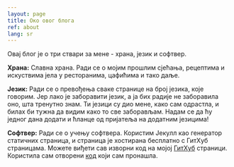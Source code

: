 ```yaml
---
layout: page
title: Око овог блога
ref: about
lang: sr
---
```


Овај блог је о три ствари за мене - храна, језик и софтвер.

**Храна:** Славна храна. Ради се о мојим прошлим сјећања, рецептима и искуствима јела у ресторанима, цафићима и тако даље.

**Језик:** Ради се о превођења сваке странице на број језика, које говорим. Јер лако је заборавити језик, а ја бих радије не заборавила оно, шта тренутно знам. Ти језици су дио мене, како сам одрастла, и билах би тужна да видим како то све заборављам. Надам се да ћу једног дана додати и ћланце од пријатеља на додатним језицима!

**Софтвер:** Ради се о учењу софтвера. Користим Јекyлл као генератор статичних страница, и страница је хостирана бесплатно с ГитХуб страницама. Можете виђети сав изворни код на мојој [ГитХуб](https://github.com/zojasavkovic) страници. Користила сам отворени [код](http://www.sylvaindurand.org/making-jekyll-multilingual/) који сам пронашла.
